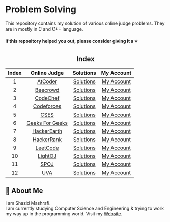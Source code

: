 # Problem Solving

This repository contains my solution of various online judge problems. They are in  mostly in C and C++ language.

#### If this repository helped you out, please consider giving it a :star:
<div align="center">

## Index 

|  Index  |  Online Judge  |  Solutions  |  My Account  |
| :-----: | :------------: | :---------: | :----------: |
| 1 | [AtCoder](https://atcoder.jp/) | [Solutions](https://github.com/ShazidMashrafi/Problem-Solving/tree/master/AtCoder) | [My Account](https://atcoder.jp/users/shazidmashrafi)
| 2 | [Beecrowd](https://judge.beecrowd.com/en) | [Solutions](https://github.com/ShazidMashrafi/Problem-Solving/tree/master/Beecrowd) | [My Account](https://judge.beecrowd.com/en/profile/790252)
| 3 | [CodeChef](https://www.codechef.com) | [Solutions](https://github.com/ShazidMashrafi/Problem-Solving/tree/master/CodeChef) | [My Account](https://www.codechef.com/users/shazidmashrafi)
| 4 | [Codeforces](https://codeforces.com/) | [Solutions](https://github.com/ShazidMashrafi/Problem-Solving/tree/master/Codeforces) | [My Account](https://codeforces.com/profile/ShazidMashrafi)
| 5 | [CSES](https://cses.fi/) | [Solutions](https://github.com/ShazidMashrafi/Problem-Solving/tree/master/CSES) | [My Account](https://cses.fi/user/238576)
| 6 | [Geeks For Geeks](https://www.geeksforgeeks.org/) | [Solutions](https://github.com/ShazidMashrafi/Problem-Solving/tree/master/Geeks%20for%20Geeks) | [My Account](https://www.geeksforgeeks.org/user/shazidmashrafi/)
| 7 | [HackerEarth](https://www.hackerearth.com/challenges/) | [Solutions](https://github.com/ShazidMashrafi/Problem-Solving/tree/master/HackerEarth) | [My Account](https://www.hackerearth.com/@shazidmashrafi/)
| 8 | [HackerRank](https://www.hackerrank.com/dashboard) | [Solutions](https://github.com/ShazidMashrafi/Problem-Solving/tree/master/HackerRank) | [My Account](https://www.hackerrank.com/profile/shazidmashrafi)
| 9 | [LeetCode](https://leetcode.com/) | [Solutions](https://github.com/ShazidMashrafi/Problem-Solving/tree/master/LeetCode) | [My Account](https://leetcode.com/u/shazidmashrafi/)
| 10 | [LightOJ](https://lightoj.com/home/) | [Solutions](https://github.com/ShazidMashrafi/Problem-Solving/tree/master/LightOJ) | [My Account](https://lightoj.com/user/shazidmashrafi)
| 11 | [SPOJ](https://www.spoj.com/) | [Solutions](https://github.com/ShazidMashrafi/Problem-Solving/tree/master/SPOJ) | [My Account](https://www.spoj.com/users/shazidmashrafi)
| 12 | [UVA](https://onlinejudge.org/) | [Solutions](https://github.com/ShazidMashrafi/Problem-Solving/tree/master/UVA) | [My Account](#)


</div>

## 🚀 About Me

I am Shazid Mashrafi.  
I am currently studying Computer Science and Engineering & trying to work my way up in the programming world.
Visit my [Website](https://shazidmashrafi.com).